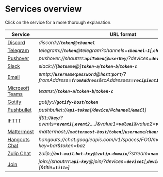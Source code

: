 # Services overview

Click on the service for a more thorough explanation.

| Service                                      | URL format   |
| -------------------------------------------- | ------------ |
| [Discord](/shoutrrr/services/discord)                 | *discord://__`token`__@__`channel`__* |
| [Telegram](/shoutrrr/services/not-documented)         | *telegram://__`token`__@telegram?channels=__`channel-1`__[,__`channel-2`__,...]* |
| [Pushover](/shoutrrr/services/pushover)               | *pushover://shoutrrr:__`apiToken`__@__`userKey`__/?devices=__`device1`__[,__`device2`__, ...]* |
| [Slack](/shoutrrr/services/not-documented)            | *slack://[__`botname`__@]__`token-a`__/__`token-b`__/__`token-c`__* |
| [Email](/shoutrrr/services/not-documented)            | *smtp://__`username`__:__`password`__@__`host`__:__`port`__/?fromAddress=__`fromAddress`__&toAddresses=__`recipient1`__[,__`recipient2`__,...]* |
| [Microsoft Teams](/shoutrrr/services/not-documented)  | *teams://__`token-a`__/__`token-b`__/__`token-c`__* |
| [Gotify](/shoutrrr/services/not-documented)           | *gotify://__`gotify-host`__/__`token`__* |
| [Pushbullet](/shoutrrr/services/not-documented)       | *pushbullet://__`api-token`__[/__`device`__/#__`channel`__/__`email`__]* |
| [IFTTT](/shoutrrr/services/not-documented)            | *ifttt://__`key`__/?events=__`event1`__[,__`event2`__,...]&value1=__`value1`__&value2=__`value2`__&value3=__`value3`__* |
| [Mattermost](/shoutrrr/services/not-documented)       | *mattermost://__`mattermost-host`__/__`token`__[/__`username`__/__`channel`__]* |
| [Hangouts Chat](/shoutrrr/services/hangouts)          | *hangouts://chat.googleapis.com/v1/spaces/FOO/messages?key=bar&token=baz* |
| [Zulip Chat](/shoutrrr/services/zulip)                | *zulip://__`bot-mail`__:__`bot-key`__@__`zulip-domain`__/?stream=__`name-or-id`__&topic=__`name`__* |
| [Join](/shoutrrr/services/not-documented)             | *join://shoutrrr:__`api-key`__@join/?devices=__`device1`__[,__`device2`__, ...][&icon=__`icon`__][&title=__`title`__]* |
